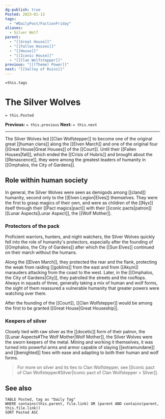 ```yaml
---
dg-publish: true
Posted: 2023-01-13
tags:
  - "#DailyPost/FactionFriday"
aliases:
  - Silver Wolf
parent:
  - "[[Great House]]"
  - "[[Fallen Houses]]"
  - "[[House]]"
  - "[[Iconic House]]"
  - "[[Clan Wolfstepper]]"
previous: "[[(Theme) Power]]"
next: "[[Valley of Ruins]]"
---
```

`=this.tags`
# The Silver Wolves
`= this.Posted`

**Previous:** `= this.previous`
**Next:** `= this.next`

---

The Silver Wolves led [[Clan Wolfstepper]] to become one of the original great [[human clans]] along the [[Elven March]] and one of the original four [[Great House|Great Houses]] of the [[Court]]. Until their [[Fallen Houses|fall]], which ended the [[Crisis of Hubris]] and brought about the [[Renascence]], they were among the greatest leaders of humanity in [[Omphalos, the City of Gardens]].

## Role within human society

In general, the Silver Wolves were seen as demigods among [[cland]] humanity, second only to the [[Elven Legion|Elves]] themselves. They were the first to grasp magics of their own, and were as children of the [[Nyx]] itself through their [[Pact magics|pact]] with their [[iconic pacts|patron]] [[Lunar Aspects|Lunar Aspect]], the [[Wolf Mother]].

### Protectors of the pack

Proficient warriors, hunters, and night watchers, the Silver Wolves quickly fell into the role of humanity's protectors, especially after the founding of [[Omphalos, the City of Gardens]] after which the [[Sun Elves]] continued on their march without the humans.

Along the [[Elven March]], they protected the rear and the flank, protecting the weak from raiding [[goblins]] from the east and from [[Akụm]] marauders attacking from the coast to the west. Later, in the [[Omphalos, the City of Gardens|City]], they patrolled the streets and the rooftops. Always in squads of three, generally taking a mix of human and wolf forms, the sight of them reassured a vulnerable humanity that greater powers were watching over them.

After the founding of the [[Court]], [[Clan Wolfstepper]] would be among the first to be granted [[Great House|Great Houseship]].

### Keepers of silver

Closely tied with raw silver as the [[docetic]] form of their patron, the [[Lunar Aspects#The Wolf Mother|Wolf Mother]], the Silver Wolves were the sworn keepers of the metal. Mining and working it themselves, it was turned into powerful arms and armor capable of slaying [[extramundane]] and [[benighted]] foes with ease and adapting to both their human and wolf forms.

> For more on silver and its ties to Clan Wolfstepper, see [[Iconic pact of Clan Wolfstepper#Silver|Iconic pact of Clan Wolfstepper > Silver]].

## See also

```dataview
TABLE Posted, tag as "Daily Tag"
WHERE contains(this.parent, file.link) OR (parent AND contains(parent, this.file.link))
SORT Posted ASC
```